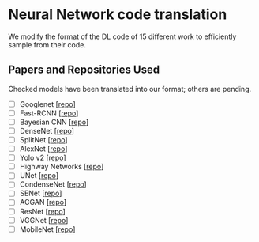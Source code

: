 # Neural Network code translation

We modify the format of the DL code of 15 different work to efficiently sample from their code. 

## Papers and Repositories Used
Checked models have been translated into our format; others are pending. 
- [ ] Googlenet [[repo](https://github.com/kuangliu/pytorch-cifar)]
- [ ] Fast-RCNN [[repo](https://github.com/jwyang/faster-rcnn.pytorch)]
- [ ] Bayesian CNN [[repo](https://github.com/kumar-shridhar/PyTorch-BayesianCNN)]
- [ ] DenseNet [[repo](https://github.com/bamos/densenet.pytorch)]
- [ ] SplitNet [[repo](https://github.com/kuc2477/pytorch-splitnet)]
- [ ] AlexNet [[repo](https://github.com/pytorch/vision/tree/master/torchvision/models)]
- [ ] Yolo v2 [[repo](https://github.com/longcw/yolo2-pytorch)]
- [ ] Highway Networks [[repo](https://github.com/c0nn3r/pytorch_highway_networks)]
- [ ] UNet [[repo](https://github.com/c0nn3r/pytorch_highway_networks)]
- [ ] CondenseNet [[repo](https://github.com/ShichenLiu/CondenseNet)]
- [ ] SENet [[repo](https://github.com/moskomule/senet.pytorch)]
- [ ] ACGAN [[repo](https://github.com/gitlimlab/ACGAN-PyTorch)]
- [ ] ResNet [[repo](https://github.com/pytorch/vision/blob/master/torchvision/models/resnet.py)]
- [ ] VGGNet [[repo](https://github.com/pytorch/vision/blob/master/torchvision/models/vgg.py)]
- [ ] MobileNet [[repo](https://github.com/marvis/pytorch-mobilenet)]
